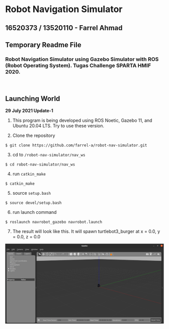 # Robot Navigation Simulator

## 16520373 / 13520110 - Farrel Ahmad

## Temporary Readme File

### Robot Navigation Simulator using Gazebo Simulator with ROS (Robot Operating System). Tugas Challenge SPARTA HMIF 2020.

<br>

## Launching World
**29 July 2021 Update-1**
1. This program is being developed using ROS Noetic, Gazebo 11, and Ubuntu 20.04 LTS. Try to use these version.

2. Clone the repository
```
$ git clone https://github.com/farrel-a/robot-nav-simulator.git
```

3. cd to `/robot-nav-simulator/nav_ws`
```
$ cd robot-nav-simulator/nav_ws
```

4. run `catkin_make`
```
$ catkin_make
```

5. source `setup.bash`
```
$ source devel/setup.bash
```

6. run launch command
```
$ roslaunch navrobot_gazebo navrobot.launch
```

7. The result will look like this. It will spawn turtlebot3_burger at x = 0.0, y = 0.0, z = 0.0

![](photos/launch.png)